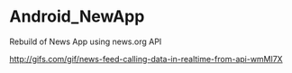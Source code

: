 # Android_NewApp
Rebuild of News App using news.org API

http://gifs.com/gif/news-feed-calling-data-in-realtime-from-api-wmMl7X
